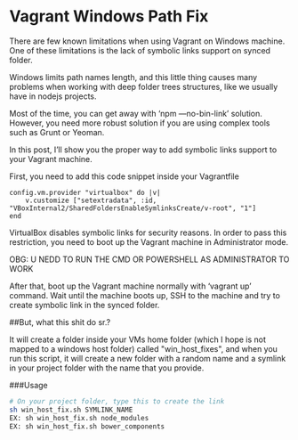 Vagrant Windows Path Fix
============

There are few known limitations when using Vagrant on Windows machine. One of these limitations is the lack of symbolic links support on synced folder.

Windows limits path names length, and this little thing causes many problems when working with deep folder trees structures, like we usually have in nodejs projects.

Most of the time, you can get away with ‘npm —no-bin-link’ solution. However, you need more robust solution if you are using complex tools such as Grunt or Yeoman.

In this post, I’ll show you the proper way to add symbolic links support to your Vagrant machine.

First, you need to add this code snippet inside your Vagrantfile

```
config.vm.provider "virtualbox" do |v|
    v.customize ["setextradata", :id, "VBoxInternal2/SharedFoldersEnableSymlinksCreate/v-root", "1"]
end
```

VirtualBox disables symbolic links for security reasons. In order to pass this restriction, you need to boot up the Vagrant machine in Administrator mode.

OBG: U NEDD TO RUN THE CMD OR POWERSHELL AS ADMINISTRATOR TO WORK

After that, boot up the Vagrant machine normally with ‘vagrant up’ command. Wait until the machine boots up, SSH to the machine and try to create symbolic link in the synced folder.

##But, what this shit do sr.?

It will create a folder inside your VMs home folder (which I hope is not mapped to a windows host folder) called "win_host_fixes", and when you run this script, it will create a new folder with a random name and a symlink in your project folder with the name that you provide.

###Usage
```bash
# On your project folder, type this to create the link
sh win_host_fix.sh SYMLINK_NAME
EX: sh win_host_fix.sh node_modules
EX: sh win_host_fix.sh bower_components
